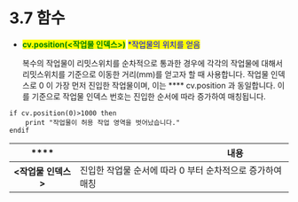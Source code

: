 ﻿# 3.7 함수

*   <mark style="color:green;">**cv.position(<작업물 인덱스>)**</mark> <mark style="color:blue;">\*작업물의 위치를 얻음</mark>

    복수의 작업물이 리밋스위치를 순차적으로 통과한 경우에 각각의 작업물에 대해서 리밋스위치를 기준으로 이동한 거리(mm)를 얻고자 할 때 사용합니다. 작업물 인덱스로 0 이 가장 먼저 진입한 작업물이며, 이는 **** cv.position 과 동일합니다. 이를 기준으로 작업물 인덱스 번호는 진입한 순서에 따라 증가하여 매칭됩니다.

```
if cv.position(0)>1000 then
    print "작업물이 허용 작업 영역을 벗어났습니다."
endif
```

|      ****     | 　　　　　　　　　　　　**내용**                |
| :-----------: | --------------------------------- |
| **<작업물 인덱스>** | 진입한 작업물 순서에 따라 0 부터 순차적으로 증가하여 매칭 |
